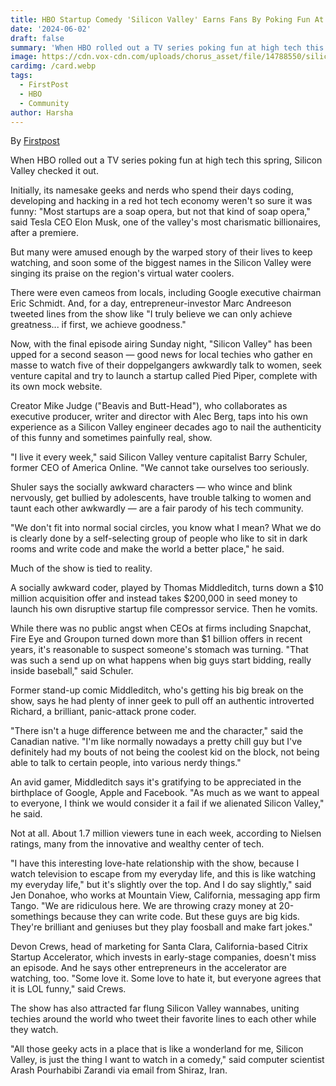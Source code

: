 ```yaml
---
title: HBO Startup Comedy 'Silicon Valley' Earns Fans By Poking Fun At Tech Community
date: '2024-06-02'
draft: false
summary: 'When HBO rolled out a TV series poking fun at high tech this spring, Silicon Valley checked it out.'
image: https://cdn.vox-cdn.com/uploads/chorus_asset/file/14788550/siliconvalley_promotionalstills2_1020.0.1412635415.jpg
cardimg: /card.webp
tags:
  - FirstPost
  - HBO
  - Community
author: Harsha
---
```


By [Firstpost](https://www.firstpost.com/tech/news-analysis/hbos-mockumentary-silicon-valley-finds-fans-tech-3652309.html)

When HBO rolled out a TV series poking fun at high tech this spring, Silicon Valley checked it out.

Initially, its namesake geeks and nerds who spend their days coding, developing and hacking in a red hot tech economy weren't so sure it was funny: "Most startups are a soap opera, but not that kind of soap opera," said Tesla CEO Elon Musk, one of the valley's most charismatic billionaires, after a premiere.

But many were amused enough by the warped story of their lives to keep watching, and soon some of the biggest names in the Silicon Valley were singing its praise on the region's virtual water coolers.

There were even cameos from locals, including Google executive chairman Eric Schmidt. And, for a day, entrepreneur-investor Marc Andreeson tweeted lines from the show like "I truly believe we can only achieve greatness... if first, we achieve goodness."

Now, with the final episode airing Sunday night, "Silicon Valley" has been upped for a second season — good news for local techies who gather en masse to watch five of their doppelgangers awkwardly talk to women, seek venture capital and try to launch a startup called Pied Piper, complete with its own mock website.

Creator Mike Judge ("Beavis and Butt-Head"), who collaborates as executive producer, writer and director with Alec Berg, taps into his own experience as a Silicon Valley engineer decades ago to nail the authenticity of this funny and sometimes painfully real, show.

"I live it every week," said Silicon Valley venture capitalist Barry Schuler, former CEO of America Online. "We cannot take ourselves too seriously.

Shuler says the socially awkward characters — who wince and blink nervously, get bullied by adolescents, have trouble talking to women and taunt each other awkwardly — are a fair parody of his tech community.

"We don't fit into normal social circles, you know what I mean? What we do is clearly done by a self-selecting group of people who like to sit in dark rooms and write code and make the world a better place," he said.

Much of the show is tied to reality.

A socially awkward coder, played by Thomas Middleditch, turns down a $10 million acquisition offer and instead takes $200,000 in seed money to launch his own disruptive startup file compressor service. Then he vomits.

While there was no public angst when CEOs at firms including Snapchat, Fire Eye and Groupon turned down more than $1 billion offers in recent years, it's reasonable to suspect someone's stomach was turning. "That was such a send up on what happens when big guys start bidding, really inside baseball," said Schuler.

Former stand-up comic Middleditch, who's getting his big break on the show, says he had plenty of inner geek to pull off an authentic introverted Richard, a brilliant, panic-attack prone coder.

"There isn't a huge difference between me and the character," said the Canadian native. "I'm like normally nowadays a pretty chill guy but I've definitely had my bouts of not being the coolest kid on the block, not being able to talk to certain people, into various nerdy things."

An avid gamer, Middleditch says it's gratifying to be appreciated in the birthplace of Google, Apple and Facebook. "As much as we want to appeal to everyone, I think we would consider it a fail if we alienated Silicon Valley," he said.

Not at all. About 1.7 million viewers tune in each week, according to Nielsen ratings, many from the innovative and wealthy center of tech.

"I have this interesting love-hate relationship with the show, because I watch television to escape from my everyday life, and this is like watching my everyday life," but it's slightly over the top. And I do say slightly," said Jen Donahoe, who works at Mountain View, California, messaging app firm Tango. "We are ridiculous here. We are throwing crazy money at 20-somethings because they can write code. But these guys are big kids. They're brilliant and geniuses but they play foosball and make fart jokes."

Devon Crews, head of marketing for Santa Clara, California-based Citrix Startup Accelerator, which invests in early-stage companies, doesn't miss an episode. And he says other entrepreneurs in the accelerator are watching, too. "Some love it. Some love to hate it, but everyone agrees that it is LOL funny," said Crews.

The show has also attracted far flung Silicon Valley wannabes, uniting techies around the world who tweet their favorite lines to each other while they watch.

"All those geeky acts in a place that is like a wonderland for me, Silicon Valley, is just the thing I want to watch in a comedy," said computer scientist Arash Pourhabibi Zarandi via email from Shiraz, Iran.
